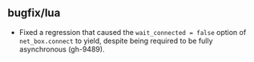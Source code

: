 ## bugfix/lua

* Fixed a regression that caused the `wait_connected = false` option of
  `net_box.connect` to yield, despite being required to be fully asynchronous
  (gh-9489).
